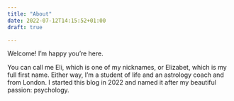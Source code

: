 ```yaml
---
title: "About"
date: 2022-07-12T14:15:52+01:00
draft: true

---
```


Welcome! 
I’m happy you’re here. 

You can call me Eli, which is one of my nicknames, or Elizabet, which is my full first name. Either way, I’m a student of life and an astrology coach and from London. I started this blog in 2022 and named it after my beautiful passion: psychology.

